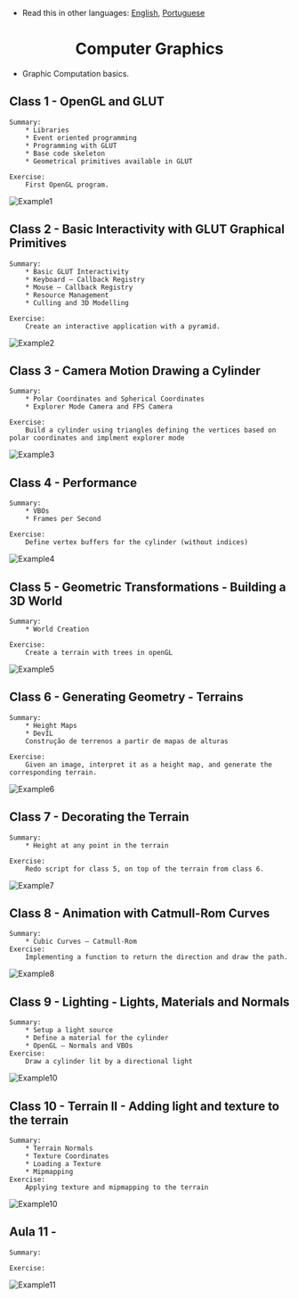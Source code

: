 * Read this in other languages: [English](README.md), [Portuguese](README.pt.md)

<div align="center">
	<h1><strong>Computer Graphics</strong></h1>
</div>

* Graphic Computation basics.

## Class 1 - OpenGL and GLUT

	Summary:
		* Libraries
		* Event oriented programming
		* Programming with GLUT
		* Base code skeleton
		* Geometrical primitives available in GLUT

	Exercise:
		First OpenGL program.
		
![Example1](class1/example.png)
	

## Class 2 - Basic Interactivity with GLUT Graphical Primitives

	Summary:
		* Basic GLUT Interactivity	
		* Keyboard – Callback Registry
		* Mouse – Callback Registry
		* Resource Management
		* Culling and 3D Modelling

	Exercise:
		Create an interactive application with a pyramid.
		
![Example2](class2/example.png)

## Class 3 - Camera Motion Drawing a Cylinder

	Summary:
		* Polar Coordinates and Spherical Coordinates
		* Explorer Mode Camera and FPS Camera

	Exercise:
		Build a cylinder using triangles defining the vertices based on polar coordinates and implment explorer mode
		
![Example3](class3/example.png)

## Class 4 - Performance

	Summary:
		* VBOs
		* Frames per Second

	Exercise:
		Define vertex buffers for the cylinder (without indices)
		
![Example4](class4/example.png)

## Class 5 - Geometric Transformations - Building a 3D World

	Summary:
		* World Creation

	Exercise:
		Create a terrain with trees in openGL

![Example5](class5/example.png)

## Class 6 - Generating Geometry - Terrains

	Summary:
		* Height Maps
		* DevIL
		Construção de terrenos a partir de mapas de alturas

	Exercise:
		Given an image, interpret it as a height map, and generate the corresponding terrain.


![Example6](class6/example.png)

## Class 7 - Decorating the Terrain

	Summary:
		* Height at any point in the terrain

	Exercise:
		Redo script for class 5, on top of the terrain from class 6.

![Example7](class7/example.png)

## Class 8 - Animation with Catmull-Rom Curves

	Summary:
		* Cubic Curves – Catmull-Rom
	Exercise:
		Implementing a function to return the direction and draw the path.

![Example8](class8/example.png)

## Class 9 - Lighting - Lights, Materials and Normals

	Summary:
		* Setup a light source
		* Define a material for the cylinder
		* OpenGL – Normals and VBOs
	Exercise:
		Draw a cylinder lit by a directional light

![Example10](class10/example.png)

## Class 10 - Terrain II - Adding light and texture to the terrain

	Summary:
		* Terrain Normals
		* Texture Coordinates
		* Loading a Texture
		* Mipmapping
	Exercise:
		Applying texture and mipmapping to the terrain

![Example10](class10/example.png)

## Aula 11 - 

	Summary:

	Exercise:
![Example11](class11/example.png)

